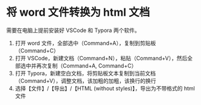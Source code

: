 # 将 word 文件转换为 html 文档

需要在电脑上提前安装好 VSCode 和 Typora 两个软件。

1. 打开 word 文件，全部选中（Command+A），复制到剪贴板（Command+C）
1. 打开 VSCode，新建文档（Command+N），粘贴（Command+V），然后全部选中并再次复制（Command+A, Command+C）
1. 打开 Typora，新建空白文档，将剪贴板文本复制到当前文档（Command+V），调整文档，该加粗的加粗，该换行的换行
1. 选择【文件】/【导出】/【HTML (without styles)】，导出为不带格式的 html 文件